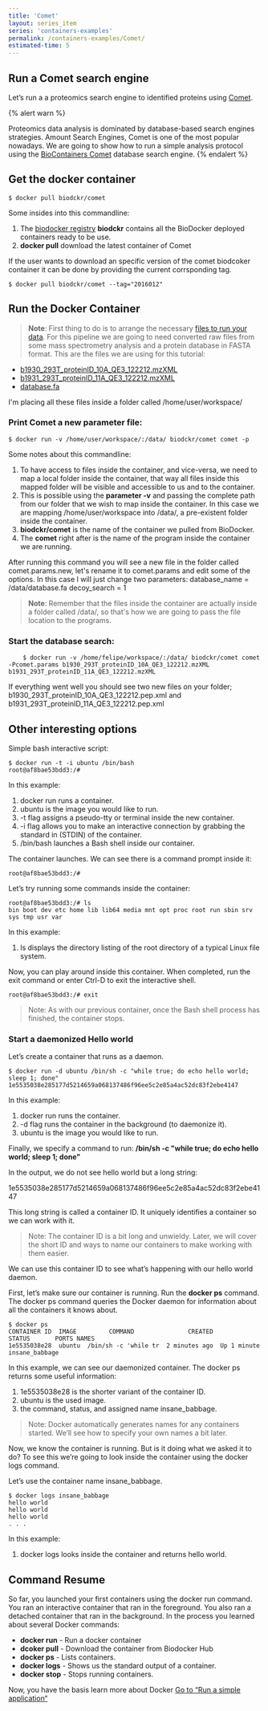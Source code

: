 ```yaml
---
title: 'Comet'
layout: series_item
series: 'containers-examples'
permalink: /containers-examples/Comet/
estimated-time: 5
---
```


## Run a Comet search engine

Let’s run a a proteomics search engine to identified proteins using [Comet](http://comet-ms.sourceforge.net/).

{% alert warn %}

Proteomics data analysis is dominated by database-based search engines strategies.
Amount Search Engines, Comet is one of the most popular nowadays. 
We are going to show how to run a simple analysis protocol using the [BioContainers Comet](https://github.com/BioContainers/containers/tree/master/Comet) database
search engine. 
{% endalert %}

## Get the docker container

~~~
$ docker pull biodckr/comet
~~~

Some insides into this commandline:

1. The [biodocker registry](/biodocker-registry/) **biodckr** contains all the BioDocker deployed containers ready to be use. 
2. **docker pull** download the latest container of Comet

If the user wants to download an specific version of the comet biodcoker container it can be done by providing the current corrsponding tag. 

~~~
$ docker pull biodckr/comet --tag="2016012" 
~~~


## Run the Docker Container 

>**Note**: First thing to do is to arrange the necessary [files to run your data](/biodocker-input-output/). 
For this pipeline we are going to need converted raw files from some mass spectrometry analysis and a protein
database in FASTA format. This are the files we are using for this tutorial:

- [b1930_293T_proteinID_10A_QE3_122212.mzXML]()
- [b1931_293T_proteinID_11A_QE3_122212.mzXML]()
- [database.fa]()

I'm placing all these files inside a folder called /home/user/workspace/

### Print Comet a new parameter file:

~~~
$ docker run -v /home/user/workspace/:/data/ biodckr/comet comet -p
~~~

Some notes about this commandline:

1. To have access to files inside the container, and vice-versa, we need to map a local folder inside the container,
that way all files inside this mapped folder will be visible and accessible to us and to the container.
2. This is possible using the **parameter -v** and passing the complete path from our folder that we wish to map inside the container. In this case we are mapping /home/user/workspace into /data/, a pre-existent folder inside the container.
3. **biodckr/comet** is the name of the container we pulled from BioDocker. 
4. The **comet** right after is the name of the program inside the container we are running.

After running this command you will see a new file in the folder called comet.params.new,
let's rename it to comet.params and edit some of the options.
In this case I will just change two parameters:
database_name = /data/database.fa
decoy_search = 1

>**Note**: Remember that the files inside the container are actually inside a folder called /data/, 
so that's how we are going to pass the file location to the programs.

### Start the database search:

~~~
    $ docker run -v /home/felipe/workspace/:/data/ biodckr/comet comet -Pcomet.params b1930_293T_proteinID_10A_QE3_122212.mzXML b1931_293T_proteinID_11A_QE3_122212.mzXML
~~~

If everything went well you should see two new files on your folder; b1930_293T_proteinID_10A_QE3_122212.pep.xml and b1931_293T_proteinID_11A_QE3_122212.pep.xml

## Other interesting options

Simple bash interactive script:

~~~
$ docker run -t -i ubuntu /bin/bash
root@af8bae53bdd3:/#
~~~

In this example:

1. docker run runs a container.
2. ubuntu is the image you would like to run.
3. -t flag assigns a pseudo-tty or terminal inside the new container.
4. -i flag allows you to make an interactive connection by grabbing the standard in (STDIN) of the container.
5. /bin/bash launches a Bash shell inside our container.

The container launches. We can see there is a command prompt inside it:

~~~
root@af8bae53bdd3:/#
~~~

Let’s try running some commands inside the container:

~~~
root@af8bae53bdd3:/# ls
bin boot dev etc home lib lib64 media mnt opt proc root run sbin srv sys tmp usr var
~~~

In this example:

1. ls displays the directory listing of the root directory of a typical Linux file system.

Now, you can play around inside this container. When completed, run the exit command or enter Ctrl-D to exit the interactive shell.

~~~
root@af8bae53bdd3:/# exit
~~~

>Note: As with our previous container, once the Bash shell process has finished, the container stops.

### Start a daemonized Hello world

Let’s create a container that runs as a daemon.

~~~
$ docker run -d ubuntu /bin/sh -c "while true; do echo hello world; sleep 1; done"
1e5535038e285177d5214659a068137486f96ee5c2e85a4ac52dc83f2ebe4147
~~~

In this example:

1. docker run runs the container.
2. -d flag runs the container in the background (to daemonize it).
3. ubuntu is the image you would like to run.

Finally, we specify a command to run: **/bin/sh -c "while true; do echo hello world; sleep 1; done"**

In the output, we do not see hello world but a long string:

1e5535038e285177d5214659a068137486f96ee5c2e85a4ac52dc83f2ebe4147

This long string is called a container ID. It uniquely identifies a container so we can work with it.

>Note: The container ID is a bit long and unwieldy. Later, we will cover the short ID and ways to name our containers to make working with them easier.

We can use this container ID to see what’s happening with our hello world daemon.

First, let’s make sure our container is running. Run the **docker ps** command. The docker ps command queries the Docker daemon for information about all the containers it knows about.

~~~
$ docker ps
CONTAINER ID  IMAGE         COMMAND               CREATED        STATUS       PORTS NAMES
1e5535038e28  ubuntu  /bin/sh -c 'while tr  2 minutes ago  Up 1 minute        insane_babbage
~~~

In this example, we can see our daemonized container. The docker ps returns some useful information:

1. 1e5535038e28 is the shorter variant of the container ID.
2. ubuntu is the used image.
3. the command, status, and assigned name insane_babbage.

> Note: Docker automatically generates names for any containers started. We’ll see how to specify your own names a bit later.

Now, we know the container is running. But is it doing what we asked it to do? To see this we’re going to look inside the container using the docker logs command.

Let’s use the container name insane_babbage.

~~~
$ docker logs insane_babbage
hello world
hello world
hello world
. . .
~~~

In this example:

1. docker logs looks inside the container and returns hello world.

## Command Resume

So far, you launched your first containers using the docker run command. You ran an interactive container that ran in the foreground. You also ran a detached container that ran in the background. In the process you learned about several Docker commands:

- **docker run**  - Run a docker container 
- **dcoker pull** - Download the container from Biodocker Hub
- **docker ps**   - Lists containers.
- **docker logs** - Shows us the standard output of a container.
- **docker stop** - Stops running containers.

Now, you have the basis learn more about Docker [Go to “Run a simple application“](https://docs.docker.com/engine/userguide/containers/usingdocker/)